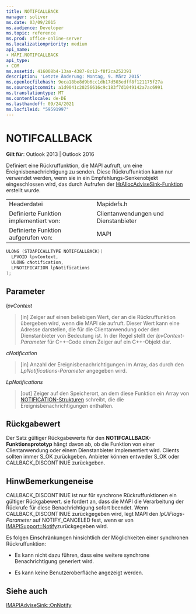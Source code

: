 ```yaml
---
title: NOTIFCALLBACK
manager: soliver
ms.date: 03/09/2015
ms.audience: Developer
ms.topic: reference
ms.prod: office-online-server
ms.localizationpriority: medium
api_name:
- MAPI.NOTIFCALLBACK
api_type:
- COM
ms.assetid: 416008b4-13aa-4387-8c12-f8f2ca252391
description: 'Letzte Änderung: Montag, 9. März 2015'
ms.openlocfilehash: 9eca18be8d9b6cc1db17d503edff8f121175f27a
ms.sourcegitcommit: a1d9041c20256616c9c183f7d1049142a7ac6991
ms.translationtype: MT
ms.contentlocale: de-DE
ms.lasthandoff: 09/24/2021
ms.locfileid: "59591997"
---
```

# <a name="notifcallback"></a>NOTIFCALLBACK

  
  
**Gilt für**: Outlook 2013 | Outlook 2016 
  
Definiert eine Rückruffunktion, die MAPI aufruft, um eine Ereignisbenachrichtigung zu senden. Diese Rückruffunktion kann nur verwendet werden, wenn sie in ein Empfehlungs-Senkenobjekt eingeschlossen wird, das durch Aufrufen der [HrAllocAdviseSink-Funktion](hrallocadvisesink.md) erstellt wurde. 
  
|||
|:-----|:-----|
|Headerdatei  <br/> |Mapidefs.h  <br/> |
|Definierte Funktion implementiert von:  <br/> |Clientanwendungen und Dienstanbieter  <br/> |
|Definierte Funktion aufgerufen von:  <br/> |MAPI  <br/> |
   
```cpp
ULONG (STDAPICALLTYPE NOTIFCALLBACK)(
  LPVOID lpvContext,
  ULONG cNotification,
  LPNOTIFICATION lpNotifications
);
```

## <a name="parameters"></a>Parameter

 _lpvContext_
  
> [in] Zeiger auf einen beliebigen Wert, der an die Rückruffunktion übergeben wird, wenn die MAPI sie aufruft. Dieser Wert kann eine Adresse darstellen, die für die Clientanwendung oder den Dienstanbieter von Bedeutung ist. In der Regel stellt der  _lpvContext-Parameter_ für C++-Code einen Zeiger auf ein C++-Objekt dar. 
    
 _cNotification_
  
> [in] Anzahl der Ereignisbenachrichtigungen im Array, das durch den  _LpNotifications-Parameter_ angegeben wird. 
    
 _LpNotifications_
  
> [out] Zeiger auf den Speicherort, an dem diese Funktion ein Array von [NOTIFICATION-Strukturen](notification.md) schreibt, die die Ereignisbenachrichtigungen enthalten. 
    
## <a name="return-value"></a>Rückgabewert

Der Satz gültiger Rückgabewerte für den **NOTIFCALLBACK-Funktionsprototyp** hängt davon ab, ob die Funktion von einer Clientanwendung oder einem Dienstanbieter implementiert wird. Clients sollten immer S_OK zurückgeben. Anbieter können entweder S_OK oder CALLBACK_DISCONTINUE zurückgeben. 
  
## <a name="remarks"></a>HinwBemerkungeneise

CALLBACK_DISCONTINUE ist nur für synchrone Rückruffunktionen ein gültiger Rückgabewert. sie fordert an, dass die MAPI die Verarbeitung der Rückrufe für diese Benachrichtigung sofort beendet. Wenn CALLBACK_DISCONTINUE zurückgegeben wird, legt MAPI den  _lpUlFlags-Parameter_ auf NOTIFY_CANCELED fest, wenn er von [IMAPISupport::Notify](imapisupport-notify.md)zurückgegeben wird. 
  
Es folgen Einschränkungen hinsichtlich der Möglichkeiten einer synchronen Rückruffunktion:
  
- Es kann nicht dazu führen, dass eine weitere synchrone Benachrichtigung generiert wird.
    
- Es kann keine Benutzeroberfläche angezeigt werden.
    
## <a name="see-also"></a>Siehe auch



[IMAPIAdviseSink::OnNotify](imapiadvisesink-onnotify.md)

